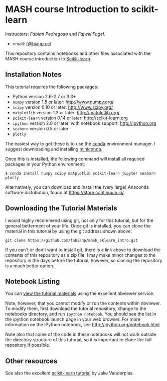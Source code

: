 # MASH course Introduction to scikit-learn

Instructors: *Fabian Pedregosa* and *Fajwel Fogel*.

- email: <f@bianp.net>

This repository contains notebooks and other files associated with the MASH course introduction to
[Scikit-learn](http://scikit-learn.org).

## Installation Notes
This tutorial requires the following packages:

- Python version 2.6-2.7 or 3.3+
- `numpy` version 1.5 or later: http://www.numpy.org/
- `scipy` version 0.10 or later: http://www.scipy.org/
- `matplotlib` version 1.3 or later: http://matplotlib.org/
- `scikit-learn` version 0.14 or later: http://scikit-learn.org
- `ipython` version 2.0 or later, with notebook support: http://ipython.org
- `seaborn` version 0.5 or later
- `plotly`

The easiest way to get these is to use the [conda](https://store.continuum.io/) environment manager.
I suggest downloading and installing [miniconda](http://conda.pydata.org/miniconda.html).

Once this is installed, the following command will install all required packages in your Python environment:
```
$ conda install numpy scipy matplotlib scikit-learn jupyter seaborn plotly
```

Alternatively, you can download and install the (very large) Anaconda software distribution, found at https://store.continuum.io/.

## Downloading the Tutorial Materials
I would highly recommend using git, not only for this tutorial, but for the
general betterment of your life.  Once git is installed, you can clone the
material in this tutorial by using the git address shown above:

    git clone https://github.com/fabianp/mash_sklearn_intro.git

If you can't or don't want to install git, there is a link above to download
the contents of this repository as a zip file.  I may make minor changes to
the repository in the days before the tutorial, however, so cloning the
repository is a much better option.


## Notebook Listing
You can [view the tutorial materials](http://nbviewer.ipython.org/github/fabianp/mash_sklearn_intro/blob/master/notebooks/Index.ipynb) using the excellent nbviewer service.

Note, however, that you cannot modify or run the contents within nbviewer.
To modify them, first download the tutorial repository, change to the notebooks directory, and run ``ipython notebook``.
You should see the list in the ipython notebook launch page in your web browser.
For more information on the IPython notebook, see http://ipython.org/notebook.html

Note also that some of the code in these notebooks will not work outside the
directory structure of this tutorial, so it is important to clone the full
repository if possible.

## Other resources

See also the excellent [scikit-learn tutorial](https://github.com/jakevdp/sklearn_tutorial) by Jake Vanderplas.
